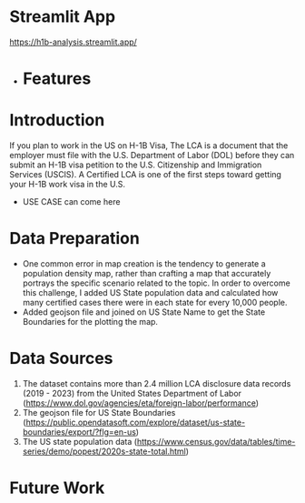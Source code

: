 # Streamlit App
https://h1b-analysis.streamlit.app/
- # Features
# Introduction
If you plan to work in the US on H-1B Visa, The LCA is a document that the employer must file with the U.S. Department of Labor (DOL) before they can submit an H-1B visa petition to the U.S. Citizenship and Immigration Services (USCIS). A Certified LCA is one of the first steps toward getting your H-1B work visa in the U.S.

- USE CASE can come here


# Data Preparation
- One common error in map creation is the tendency to generate a population density map, rather than crafting a map that accurately portrays the specific scenario related to the topic. In order to overcome this challenge, I added US State population data and calculated how many certified cases there were in each state for every 10,000 people.
- Added geojson file and joined on US State Name to get the State Boundaries for the plotting the map.

# Data Sources
1. The dataset contains more than 2.4 million LCA disclosure data records (2019 - 2023) from the United States Department of Labor (https://www.dol.gov/agencies/eta/foreign-labor/performance)
2. The geojson file for US State Boundaries (https://public.opendatasoft.com/explore/dataset/us-state-boundaries/export/?flg=en-us)
3. The US state population data (https://www.census.gov/data/tables/time-series/demo/popest/2020s-state-total.html)

# Future Work
